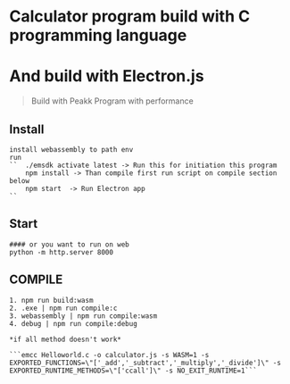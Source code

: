 # Calculator program build with C programming language <br>
# And build with Electron.js

> Build with Peakk
> Program with performance

## Install
    install webassembly to path env
    run
    ``  ./emsdk activate latest -> Run this for initiation this program
        npm install -> Than compile first run script on compile section below
        npm start  -> Run Electron app
    ``

## Start
    #### or you want to run on web
    python -m http.server 8000

## COMPILE 

    1. npm run build:wasm
    2. .exe | npm run compile:c
    3. webassembly | npm run compile:wasm
    4. debug | npm run compile:debug
   
    *if all method doesn't work*

    ```emcc Helloworld.c -o calculator.js -s WASM=1 -s EXPORTED_FUNCTIONS=\"['_add','_subtract','_multiply','_divide']\" -s EXPORTED_RUNTIME_METHODS=\"['ccall']\" -s NO_EXIT_RUNTIME=1```